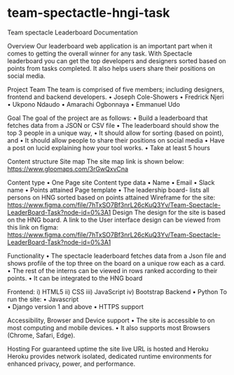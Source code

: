 # team-spectactle-hngi-task
Team spectacle 
Leaderboard Documentation

Overview
Our leaderboard web application is an important part when it comes to getting the overall winner for any task. 
With Spectacle leaderboard you can get the top developers and designers sorted based on points from tasks completed. It also helps users share their positions on social media.

Project Team
The team is comprised of five members; including designers, frontend and backend developers.
•	Joseph Cole-Showers 
•	Fredrick Njeri
•	Ukpono Ndaudo
•	Amarachi Ogbonnaya
•	Emmanuel Udo 

Goal
The goal of the project are as follows:
•	Build a leaderboard that fetches data from a JSON or CSV file
•	The leaderboard should show the top 3 people in a unique way,
•	It should allow for sorting (based on point), and
•	It should allow people to share their positions on social media 
•	Have a post on lucid explaining how your tool works.
•	Take at least 5 hours

Content structure
Site map
The site map link is shown below:
https://www.gloomaps.com/3rGwQxvCna




Content type
•	One Page site
Content type data
•	Name
•	Email
•	Slack name
•	Points attained
Page template
•	The leadership board- lists all persons on HNG sorted based on points attained
Wireframe for the site: https://www.figma.com/file/7hTxSO7Bf3nrL26cKuQ3Yv/Team-Spectacle-LeaderBoard-Task?node-id=0%3A1
Design
The design for the site is based on the HNG board.
A link to the User interface design can be viewed from this link on figma:    
https://www.figma.com/file/7hTxSO7Bf3nrL26cKuQ3Yv/Team-Spectacle-LeaderBoard-Task?node-id=0%3A1


Functionality 
•	The spectacle leaderboard fetches data from a Json file and shows profile of the top three on the board on a unique row each as a card. 
•	The rest of the interns can be viewed in rows ranked according to their points.
•	It can be integrated to the HNG board

Frontend:
i)	HTML5
ii)	CSS
iii)	JavaScript
iv)	Bootstrap
Backend
•	Python
To run the site: 
•	Javascript  
•	Django version 1 and above
•	HTTPS support


Accessibility, Browser and Device support
•	The site is accessible to on most computing and mobile devices. 
•	It also supports most Browsers (Chrome, Safari, Edge).


Hosting 
For guaranteed uptime the site live URL is hosted and Heroku
Heroku provides network isolated, dedicated runtime environments for enhanced privacy, power, and performance.


